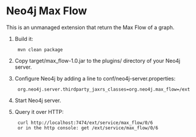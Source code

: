 Neo4j Max Flow
================================

This is an unmanaged extension that return the Max Flow of a graph.

1. Build it: 

        mvn clean package

2. Copy target/max_flow-1.0.jar to the plugins/ directory of your Neo4j server.

3. Configure Neo4j by adding a line to conf/neo4j-server.properties:

        org.neo4j.server.thirdparty_jaxrs_classes=org.neo4j.max_flow=/ext

4. Start Neo4j server.

5. Query it over HTTP:

        curl http://localhost:7474/ext/service/max_flow/0/6
        or in the http console: get /ext/service/max_flow/0/6


